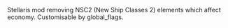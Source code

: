 Stellaris mod removing NSC2 (New Ship Classes 2) elements which affect economy. Customisable by global_flags.